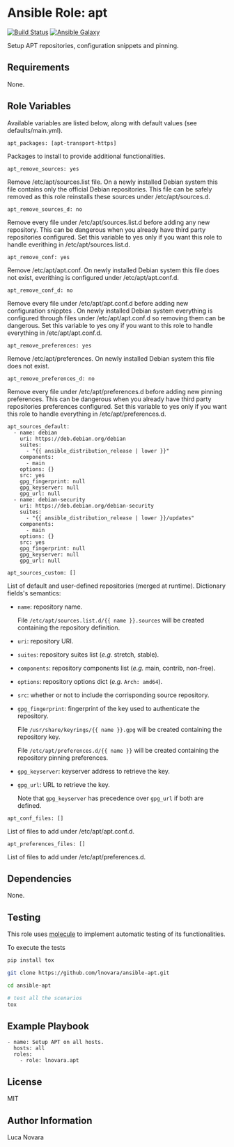 Ansible Role: apt
=========

[![Build Status](https://travis-ci.org/lnovara/ansible-apt.svg?branch=master)](https://travis-ci.org/lnovara/ansible-apt)
[![Ansible Galaxy](https://img.shields.io/ansible/role/23007.svg)](https://galaxy.ansible.com/lnovara/apt)

Setup APT repositories, configuration snippets and pinning.

Requirements
------------

None.

Role Variables
--------------

Available variables are listed below, along with default values (see
defaults/main.yml).

    apt_packages: [apt-transport-https]

Packages to install to provide additional functionalities.

    apt_remove_sources: yes

Remove /etc/apt/sources.list file. On a newly installed Debian system this file
contains only the official Debian repositories. This file can be safely removed
as this role reinstalls these sources under /etc/apt/sources.d.

    apt_remove_sources_d: no

Remove every file under /etc/apt/sources.list.d before adding any new
repository. This can be dangerous when you already have third party repositories
configured. Set this variable to yes only if you want this role to handle
everithing in /etc/apt/sources.list.d.

    apt_remove_conf: yes

Remove /etc/apt/apt.conf. On newly installed Debian system this file does not
exist, everithing is configured under /etc/apt/apt.conf.d.

    apt_remove_conf_d: no

Remove every file under /etc/apt/apt.conf.d before adding new configuration
snipptes . On newly installed Debian system everything is configured through
files under /etc/apt/apt.conf.d so removing them can be dangerous. Set this
variable to yes ony if you want to this role to handle everything in
/etc/apt/apt.conf.d.

    apt_remove_preferences: yes

Remove /etc/apt/preferences. On newly installed Debian system this file does not
exist.

    apt_remove_preferences_d: no

Remove every file under /etc/apt/preferences.d before adding new pinning
preferences. This can be dangerous when you already have third party
repositories preferences configured. Set this variable to yes only if you want
this role to handle everything in /etc/apt/preferences.d.

    apt_sources_default:
      - name: debian
        uri: https://deb.debian.org/debian
        suites:
          - "{{ ansible_distribution_release | lower }}"
        components:
          - main
        options: {}
        src: yes
        gpg_fingerprint: null
        gpg_keyserver: null
        gpg_url: null
      - name: debian-security
        uri: https://deb.debian.org/debian-security
        suites:
          - "{{ ansible_distribution_release | lower }}/updates"
        components:
          - main
        options: {}
        src: yes
        gpg_fingerprint: null
        gpg_keyserver: null
        gpg_url: null

    apt_sources_custom: []

List of default and user-defined repositories (merged at runtime).
Dictionary fields's semantics:
* `name`: repository name.

  File ``/etc/apt/sources.list.d/{{ name }}.sources`` will be created containing
  the repository definition.
* `uri`: repository URI.
* `suites`: repository suites list (*e.g.* stretch, stable).
* `components`: repository components list (*e.g.* main, contrib, non-free).
* `options`: repository options dict (*e.g.* ``Arch: amd64``).
* `src`: whether or not to include the corrisponding source repository.
* `gpg_fingerprint`: fingerprint of the key used to authenticate the repository.

  File ``/usr/share/keyrings/{{ name }}.gpg`` will be created containing the
  repository key.

  File ``/etc/apt/preferences.d/{{ name }}`` will be created containing the
  repository pinning preferences.
* `gpg_keyserver`: keyserver address to retrieve the key.
* `gpg_url`: URL to retrieve the key.

  Note that `gpg_keyserver` has precedence over ``gpg_url`` if both are defined.

[//]: # (This comment is useful only to and a list.)

    apt_conf_files: []

List of files to add under /etc/apt/apt.conf.d.

    apt_preferences_files: []

List of files to add under /etc/apt/preferences.d.


Dependencies
------------

None.

Testing
-------

This role uses [molecule](https://molecule.readthedocs.io/en/latest/) to
implement automatic testing of its functionalities.

To execute the tests

```bash
pip install tox

git clone https://github.com/lnovara/ansible-apt.git

cd ansible-apt

# test all the scenarios
tox
```

Example Playbook
----------------

    - name: Setup APT on all hosts.
      hosts: all
      roles:
        - role: lnovara.apt

License
-------

MIT

Author Information
------------------

Luca Novara
